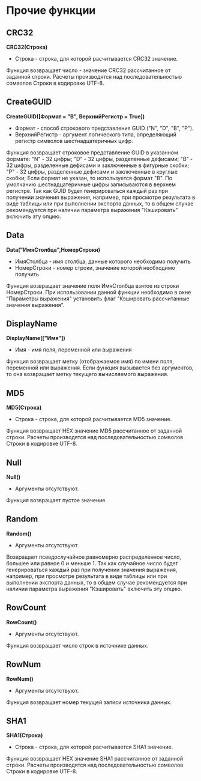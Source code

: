 # Прочие функции

## CRC32

**CRC32(Строка)**

* Строка - строка, для которой расчитывается CRC32 значение.

Функция возвращает число - значение CRC32 рассчитанное от заданной строки.
Расчеты производятся над последовательностью сомволов Строки в кодировке UTF-8.

## CreateGUID

**CreateGUID([Формат = "B", ВерхнийРегистр = True])**

* Формат - способ строкового представления GUID ("N", "D", "B", "P").
* ВерхнийРегистр - аргумент логического типа, определяющий регистр символов шестнадцатеричных цифр.

Функция возвращает строковое представление GUID в указанном формате:
"N" - 32 цифры;
"D" - 32 цифры, разделенные дефисами;
"B" - 32 цифры, разделенные дефисами и заключенные в фигурные скобки;
"P" - 32 цифры, разделенные дефисами и заключенные в круглые скобки;
Если формат не указан, то используется формат "B". По умолчанию шестнадцатеричные цифры записываются в верхнем регистре.
Так как GUID будет генерироваться каждый раз при получении значения выражения, например, при просмотре результата в виде таблицы или при выполнении экспорта данных, то в общем случае рекомендуется при наличии параметра выражения "Кэшировать" включить эту опцию.

## Data

**Data("ИмяСтолбца",НомерСтроки)**

* ИмяСтолбца - имя столбца, данные которого необходимо получить
* НомерСтроки - номер строки, значение которой необходимо получить

Функция возвращает значение поля ИмяСтолбца взятое из строки НомерСтроки.
При использовании данной функции необходимо в окне "Параметры выражения" установить флаг "Кэшировать рассчитанные значения выражения".

## DisplayName

**DisplayName(["Имя"])**

* Имя - имя поля, переменной или выражения

Функция возвращает метку (отображаемое имя) по имени поля, переменной или выражения.
Если функция вызывается без аргументов, то она возвращает метку текущего вычисляемого выражения.

## MD5

**MD5(Строка)**

* Строка - строка, для которой расчитывается MD5 значение.

Функция возвращает HEX значение MD5 рассчитанное от заданной строки.
Расчеты производятся над последовательностью сомволов Строки в кодировке UTF-8.

## Null

**Null()**

* Аргументы отсутствуют.

Функция возвращает пустое значение.

## Random

**Random()**

* Аргументы отсутствуют.

Возвращает псевдослучайное равномерно распределенное число, большее или равное 0 и меньше 1.
Так как случайное число будет генерироваться каждый раз при получении значения выражения, например, при просмотре результата в виде таблицы или при выполнении экспорта данных, то в общем случае рекомендуется при наличии параметра выражения "Кэшировать" включить эту опцию.

## RowCount

**RowCount()**

* Аргументы отсутствуют.

Функция возвращает число строк в источнике данных.

## RowNum

**RowNum()**

* Аргументы отсутствуют.

Функция возвращает номер текущей записи источника данных.

## SHA1

**SHA1(Строка)**

* Строка - строка, для которой расчитывается SHA1 значение.

Функция возвращает HEX значение SHA1 рассчитанное от заданной строки.
Расчеты производятся над последовательностью сомволов Строки в кодировке UTF-8.
